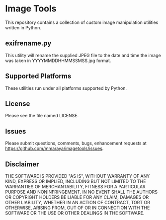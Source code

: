 Image Tools 
===========

This repository contains a collection of custom image manipulation utilities written in Python.

exifrename.py
-------------

This utility will rename the supplied JPEG file to the date and time the image was taken in YYYYMMDDHHMMSSMSS.jpg format.

Supported Platforms
-------------------

These utilities run under all platforms supported by Python.

License
-------

Please see the file named LICENSE. 

Issues
------

Please submit questions, comments, bugs, enhancement requests at https://github.com/mmaraya/imagetools/issues.

Disclaimer
----------

THE SOFTWARE IS PROVIDED "AS IS", WITHOUT WARRANTY OF ANY KIND, EXPRESS OR IMPLIED, INCLUDING BUT NOT LIMITED TO THE WARRANTIES OF MERCHANTABILITY, FITNESS FOR A PARTICULAR PURPOSE AND NONINFRINGEMENT. IN NO EVENT SHALL THE AUTHORS OR COPYRIGHT HOLDERS BE LIABLE FOR ANY CLAIM, DAMAGES OR OTHER LIABILITY, WHETHER IN AN ACTION OF CONTRACT, TORT OR OTHERWISE, ARISING FROM, OUT OF OR IN CONNECTION WITH THE SOFTWARE OR THE USE OR OTHER DEALINGS IN THE SOFTWARE.
